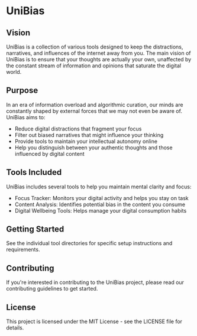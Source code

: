 # UniBias

## Vision

UniBias is a collection of various tools designed to keep the distractions, narratives, and influences of the internet away from you. The main vision of UniBias is to ensure that your thoughts are actually your own, unaffected by the constant stream of information and opinions that saturate the digital world.

## Purpose

In an era of information overload and algorithmic curation, our minds are constantly shaped by external forces that we may not even be aware of. UniBias aims to:

- Reduce digital distractions that fragment your focus
- Filter out biased narratives that might influence your thinking
- Provide tools to maintain your intellectual autonomy online
- Help you distinguish between your authentic thoughts and those influenced by digital content

## Tools Included

UniBias includes several tools to help you maintain mental clarity and focus:

- Focus Tracker: Monitors your digital activity and helps you stay on task
- Content Analysis: Identifies potential bias in the content you consume
- Digital Wellbeing Tools: Helps manage your digital consumption habits

## Getting Started

See the individual tool directories for specific setup instructions and requirements.

## Contributing

If you're interested in contributing to the UniBias project, please read our contributing guidelines to get started.

## License

This project is licensed under the MIT License - see the LICENSE file for details.